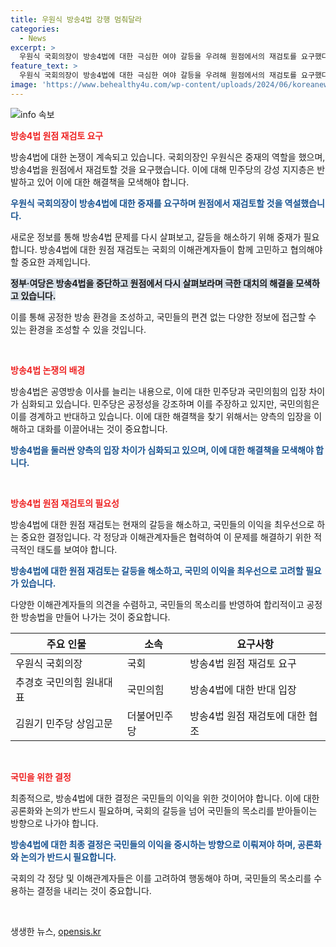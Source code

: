 ```yaml
---
title: 우원식 방송4법 강행 멈춰달라
categories:
  - News
excerpt: >
  우원식 국회의장이 방송4법에 대한 극심한 여야 갈등을 우려해 원점에서의 재검토를 요구했다. 공영방송 이사 선임을 중단하고, 방송통신위원회 파행 운영을 즉각 멈추라고 촉구하며 24일까지 입장을 기다리겠다고 밝혔다. 민주당은 공영방송의 공정성을 강조하지만, 국민의힘은 친야권 성향 인사를 포진시켜 방송을 영구 장악하려는 시도를 우려하고 있다. 국회의장은 양당이 협의하여 합리적인 방송법을 만들기를 제안했지만, 이에 대해 민주당 강성 지지층은 반발하고 있다. 결과적으로 상당한 갈등이 예상되는 상황이다.
feature_text: >
  우원식 국회의장이 방송4법에 대한 극심한 여야 갈등을 우려해 원점에서의 재검토를 요구했다. 공영방송 이사 선임을 중단하고, 방송통신위원회 파행 운영을 즉각 멈추라고 촉구하며 24일까지 입장을 기다리겠다고 밝혔다. 민주당은 공영방송의 공정성을 강조하지만, 국민의힘은 친야권 성향 인사를 포진시켜 방송을 영구 장악하려는 시도를 우려하고 있다. 국회의장은 양당이 협의하여 합리적인 방송법을 만들기를 제안했지만, 이에 대해 민주당 강성 지지층은 반발하고 있다. 결과적으로 상당한 갈등이 예상되는 상황이다.
image: 'https://www.behealthy4u.com/wp-content/uploads/2024/06/koreanews.jpg'
---
```


<p><img src="https://www.behealthy4u.com/wp-content/uploads/2024/06/koreanews.jpg" alt="info 속보" /></p>

<p><b><span style="color: #ee2323;">방송4법 원점 재검토 요구</span></b></p>

<p>방송4법에 대한 논쟁이 계속되고 있습니다. 국회의장인 우원식은 중재의 역할을 했으며, 방송4법을 원점에서 재검토할 것을 요구했습니다. 이에 대해 민주당의 강성 지지층은 반발하고 있어 이에 대한 해결책을 모색해야 합니다.</p>

<p><b><span style="color: #1a5490;">우원식 국회의장이 방송4법에 대한 중재를 요구하며 원점에서 재검토할 것을 역설했습니다.</span></b></p>

<p>새로운 정보를 통해 방송4법 문제를 다시 살펴보고, 갈등을 해소하기 위해 중재가 필요합니다. 방송4법에 대한 원점 재검토는 국회의 이해관계자들이 함께 고민하고 협의해야 할 중요한 과제입니다. </p>

<p><b><span style="background-color: #21538527;">정부·여당은 방송4법을 중단하고 원점에서 다시 살펴보라며 극한 대치의 해결을 모색하고 있습니다.</span></b></p>

<p>이를 통해 공정한 방송 환경을 조성하고, 국민들의 편견 없는 다양한 정보에 접근할 수 있는 환경을 조성할 수 있을 것입니다.</p>

<p data-ke-size="size16">&nbsp;</p>

<p><b><span style="color: #ee2323;">방송4법 논쟁의 배경</span></b></p>

<p>방송4법은 공영방송 이사를 늘리는 내용으로, 이에 대한 민주당과 국민의힘의 입장 차이가 심화되고 있습니다. 민주당은 공정성을 강조하며 이를 주장하고 있지만, 국민의힘은 이를 경계하고 반대하고 있습니다. 이에 대한 해결책을 찾기 위해서는 양측의 입장을 이해하고 대화를 이끌어내는 것이 중요합니다.</p>

<p><b><span style="color: #1a5490;">방송4법을 둘러싼 양측의 입장 차이가 심화되고 있으며, 이에 대한 해결책을 모색해야 합니다.</span></b></p>

<p data-ke-size="size16">&nbsp;</p>

<p><b><span style="color: #ee2323;">방송4법 원점 재검토의 필요성</span></b></p>

<p>방송4법에 대한 원점 재검토는 현재의 갈등을 해소하고, 국민들의 이익을 최우선으로 하는 중요한 결정입니다. 각 정당과 이해관계자들은 협력하여 이 문제를 해결하기 위한 적극적인 태도를 보여야 합니다.</p>

<p><b><span style="color: #1a5490;">방송4법에 대한 원점 재검토는 갈등을 해소하고, 국민의 이익을 최우선으로 고려할 필요가 있습니다.</span></b></p>

<p>다양한 이해관계자들의 의견을 수렴하고, 국민들의 목소리를 반영하여 합리적이고 공정한 방송법을 만들어 나가는 것이 중요합니다.</p>

<table>
<thead>
    <tr>
        <th>주요 인물</th>
        <th>소속</th>
        <th>요구사항</th>
    </tr>
</thead>
<tbody>
    <tr>
        <td>우원식 국회의장</td>
        <td>국회</td>
        <td>방송4법 원점 재검토 요구</td>
    </tr>
    <tr>
        <td>추경호 국민의힘 원내대표</td>
        <td>국민의힘</td>
        <td>방송4법에 대한 반대 입장</td>
    </tr>
    <tr>
        <td>김원기 민주당 상임고문</td>
        <td>더불어민주당</td>
        <td>방송4법 원점 재검토에 대한 협조</td>
    </tr>
</tbody>
</table>

<p data-ke-size="size16">&nbsp;</p>

<p><b><span style="color: #ee2323;">국민을 위한 결정</span></b></p>

<p>최종적으로, 방송4법에 대한 결정은 국민들의 이익을 위한 것이어야 합니다. 이에 대한 공론화와 논의가 반드시 필요하며, 국회의 갈등을 넘어 국민들의 목소리를 받아들이는 방향으로 나가야 합니다.</p>

<p><b><span style="color: #1a5490;">방송4법에 대한 최종 결정은 국민들의 이익을 중시하는 방향으로 이뤄져야 하며, 공론화와 논의가 반드시 필요합니다.</span></b></p>

<p>국회의 각 정당 및 이해관계자들은 이를 고려하여 행동해야 하며, 국민들의 목소리를 수용하는 결정을 내리는 것이 중요합니다.</p>

<p data-ke-size="size16">&nbsp;</p>
생생한 뉴스, <a href="https://opensis.kr" rel="dofollow">opensis.kr</a>


